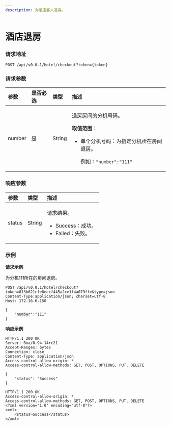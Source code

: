 ```yaml
---
description: 为酒店客人退房。
---
```


# 酒店退房

### 请求地址

```text
POST /api/v0.0.1/hotel/checkout?token={token}
```

### 请求参数

<table>
  <thead>
    <tr>
      <th style="text-align:left">&#x53C2;&#x6570;</th>
      <th style="text-align:left">&#x662F;&#x5426;&#x5FC5;&#x9009;</th>
      <th style="text-align:left">&#x7C7B;&#x578B;</th>
      <th style="text-align:left">&#x63CF;&#x8FF0;</th>
    </tr>
  </thead>
  <tbody>
    <tr>
      <td style="text-align:left">number</td>
      <td style="text-align:left">&#x662F;</td>
      <td style="text-align:left">String</td>
      <td style="text-align:left">
        <p>&#x9000;&#x623F;&#x623F;&#x95F4;&#x7684;&#x5206;&#x673A;&#x53F7;&#x7801;&#x3002;</p>
        <p><b>&#x53D6;&#x503C;&#x8303;&#x56F4;</b>&#xFF1A;</p>
        <ul>
          <li>
            <p>&#x5355;&#x4E2A;&#x5206;&#x673A;&#x53F7;&#x7801;&#xFF1A;&#x4E3A;&#x6307;&#x5B9A;&#x5206;&#x673A;&#x6240;&#x5728;&#x623F;&#x95F4;&#x9000;&#x623F;&#x3002;</p>
            <p>&#x4F8B;&#x5982;&#xFF1A;<code>&quot;number&quot;:&quot;111&quot;</code>
            </p>
          </li>
        </ul>
      </td>
    </tr>
  </tbody>
</table>

### 响应参数

<table>
  <thead>
    <tr>
      <th style="text-align:left">&#x53C2;&#x6570;</th>
      <th style="text-align:left">&#x7C7B;&#x578B;</th>
      <th style="text-align:left">&#x63CF;&#x8FF0;</th>
    </tr>
  </thead>
  <tbody>
    <tr>
      <td style="text-align:left">status</td>
      <td style="text-align:left">String</td>
      <td style="text-align:left">
        <p>&#x8BF7;&#x6C42;&#x7ED3;&#x679C;&#x3002;</p>
        <ul>
          <li>Success&#xFF1A;&#x6210;&#x529F;&#x3002;</li>
          <li>Failed&#xFF1A;&#x5931;&#x8D25;&#x3002;</li>
        </ul>
      </td>
    </tr>
  </tbody>
</table>

### 示例

**请求示例**

为分机111所在的房间退房。

```text
POST /api/v0.0.1/hotel/checkout?token=813b621cfe8eecf445a2ce1f4a079ffe&type=json
Content-Type:application/json; charset=utf-8
Host: 172.16.6.150

{
    "number":"111"
}
```

**响应示例**

```text
HTTP/1.1 200 OK
Server: Boa/0.94.14rc21
Accept-Ranges: bytes
Connection: close
Content-Type: application/json
Access-control-allow-origin: *
Access-control-allow-methods: GET, POST, OPTIONS, PUT, DELETE

{
    "status": "Success"
}
```

```text
HTTP/1.1 200 OK
Access-control-allow-origin: *
Access-control-allow-methods: GET, POST, OPTIONS, PUT, DELETE
<?xml version="1.0" encoding="utf-8"?>
<xml>
	<status>Success</status>
</xml>
```


